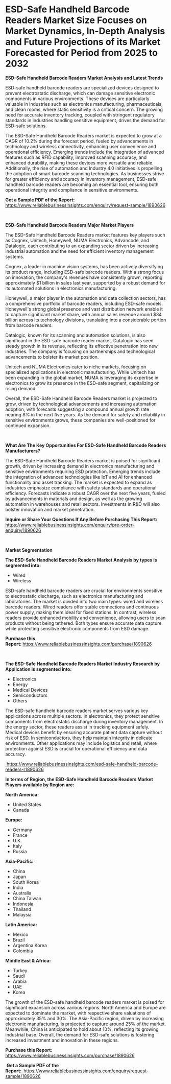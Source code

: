 <p><h1>ESD-Safe Handheld Barcode Readers Market Size Focuses on Market Dynamics, In-Depth Analysis and Future Projections of its Market Forecasted for Period from 2025 to 2032</h1></p><p><strong>ESD-Safe Handheld Barcode Readers Market Analysis and Latest Trends</strong></p>
<p><p>ESD-safe handheld barcode readers are specialized devices designed to prevent electrostatic discharge, which can damage sensitive electronic components in various environments. These devices are particularly valuable in industries such as electronics manufacturing, pharmaceuticals, and clean rooms, where static sensitivity is a critical concern. The growing need for accurate inventory tracking, coupled with stringent regulatory standards in industries handling sensitive equipment, drives the demand for ESD-safe solutions.</p><p>The ESD-Safe Handheld Barcode Readers market is expected to grow at a CAGR of 10.2% during the forecast period, fueled by advancements in technology and wireless connectivity, enhancing user convenience and operational efficiency. Emerging trends include the integration of advanced features such as RFID capability, improved scanning accuracy, and enhanced durability, making these devices more versatile and reliable. Additionally, the rise of automation and Industry 4.0 initiatives is propelling the adoption of smart barcode scanning technologies. As businesses strive for greater efficiency and accuracy in inventory management, ESD-safe handheld barcode readers are becoming an essential tool, ensuring both operational integrity and compliance in sensitive environments.</p></p>
<p><strong>Get a Sample PDF of the Report:&nbsp;</strong> <a href="https://www.reliablebusinessinsights.com/enquiry/request-sample/1890626?utm_campaign=1091&utm_medium=2&utm_source=Github&utm_content=ia&utm_term=12042025&utm_id=esd-safe-handheld-barcode-readers">https://www.reliablebusinessinsights.com/enquiry/request-sample/1890626</a></p>
<p>&nbsp;</p>
<p><strong>ESD-Safe Handheld Barcode Readers Major Market Players</strong></p>
<p><p>The ESD-Safe Handheld Barcode Readers market features key players such as Cognex, Unitech, Honeywell, NUMA Electronics, Advancode, and Datalogic, each contributing to an expanding sector driven by increasing industrial automation and the need for efficient inventory management systems.</p><p>Cognex, a leader in machine vision systems, has been actively diversifying its product range, including ESD-safe barcode readers. With a strong focus on innovation, the company's revenues have consistently grown, reporting approximately $1 billion in sales last year, supported by a robust demand for its automated solutions in electronics manufacturing.</p><p>Honeywell, a major player in the automation and data collection sectors, has a comprehensive portfolio of barcode readers, including ESD-safe models. Honeywell's strong global presence and vast distribution network enable it to capture significant market share, with annual sales revenue around $34 billion across its technology divisions, translating into a considerable portion from barcode readers.</p><p>Datalogic, known for its scanning and automation solutions, is also significant in the ESD-safe barcode reader market. Datalogic has seen steady growth in its revenue, reflecting its effective penetration into new industries. The company is focusing on partnerships and technological advancements to bolster its market position.</p><p>Unitech and NUMA Electronics cater to niche markets, focusing on specialized applications in electronic manufacturing. While Unitech has been expanding in the global market, NUMA is leveraging its expertise in electronics to grow its presence in the ESD-safe segment, capitalizing on rising demand.</p><p>Overall, the ESD-Safe Handheld Barcode Readers market is projected to grow, driven by technological advancements and increasing automation adoption, with forecasts suggesting a compound annual growth rate nearing 8% in the next five years. As the demand for safety and reliability in sensitive environments grows, these companies are well-positioned for continued expansion.</p></p>
<p>&nbsp;</p>
<p><strong>What Are The Key Opportunities For ESD-Safe Handheld Barcode Readers Manufacturers?</strong></p>
<p><p>The ESD-Safe Handheld Barcode Readers market is poised for significant growth, driven by increasing demand in electronics manufacturing and sensitive environments requiring ESD protection. Emerging trends include the integration of advanced technologies like IoT and AI for enhanced functionality and asset tracking. The market is expected to expand as industries emphasize compliance with safety standards and operational efficiency. Forecasts indicate a robust CAGR over the next five years, fueled by advancements in materials and design, as well as the growing automation in warehouses and retail sectors. Investments in R&D will also bolster innovation and market penetration.</p></p>
<p><strong>Inquire or Share Your Questions If Any Before Purchasing This Report:</strong> <a href="https://www.reliablebusinessinsights.com/enquiry/pre-order-enquiry/1890626?utm_campaign=1091&utm_medium=2&utm_source=Github&utm_content=ia&utm_term=12042025&utm_id=esd-safe-handheld-barcode-readers">https://www.reliablebusinessinsights.com/enquiry/pre-order-enquiry/1890626</a></p>
<p>&nbsp;</p>
<p><strong>Market Segmentation</strong></p>
<p><strong>The ESD-Safe Handheld Barcode Readers Market Analysis by types is segmented into:</strong></p>
<p><ul><li>Wired</li><li>Wireless</li></ul></p>
<p><p>ESD-safe handheld barcode readers are crucial for environments sensitive to electrostatic discharge, such as electronics manufacturing and laboratories. The market is divided into two main types: wired and wireless barcode readers. Wired readers offer stable connections and continuous power supply, making them ideal for fixed stations. In contrast, wireless readers provide enhanced mobility and convenience, allowing users to scan products without being tethered. Both types ensure accurate data capture while protecting sensitive electronic components from ESD damage.</p></p>
<p><strong>Purchase this Report:&nbsp;</strong><a href="https://www.reliablebusinessinsights.com/purchase/1890626?utm_campaign=1091&utm_medium=2&utm_source=Github&utm_content=ia&utm_term=12042025&utm_id=esd-safe-handheld-barcode-readers">https://www.reliablebusinessinsights.com/purchase/1890626</a></p>
<p>&nbsp;</p>
<p><strong>The ESD-Safe Handheld Barcode Readers Market Industry Research by Application is segmented into:</strong></p>
<p><ul><li>Electronics</li><li>Energy</li><li>Medical Devices</li><li>Semiconductors</li><li>Others</li></ul></p>
<p><p>The ESD-safe handheld barcode readers market serves various key applications across multiple sectors. In electronics, they protect sensitive components from electrostatic discharge during inventory management. In the energy sector, these readers assist in tracking equipment safely. Medical devices benefit by ensuring accurate patient data capture without risk of ESD. In semiconductors, they help maintain integrity in delicate environments. Other applications may include logistics and retail, where protection against ESD is crucial for operational efficiency and data accuracy.</p></p>
<p><a href="https://www.reliablebusinessinsights.com/esd-safe-handheld-barcode-readers-r1890626?utm_campaign=1091&utm_medium=2&utm_source=Github&utm_content=ia&utm_term=12042025&utm_id=esd-safe-handheld-barcode-readers">&nbsp;https://www.reliablebusinessinsights.com/esd-safe-handheld-barcode-readers-r1890626</a></p>
<p><strong>In terms of Region, the ESD-Safe Handheld Barcode Readers Market Players available by Region are:</strong></p>
<p>
    <p> <strong> North America: </strong>
        <ul>
            <li>United States</li>
            <li>Canada</li>
        </ul>
        </p> 
    <p> <strong> Europe: </strong>
        <ul>
            <li>Germany</li>
            <li>France</li>
            <li>U.K.</li>
            <li>Italy</li>
            <li>Russia</li>
        </ul>
        </p> 
    <p> <strong> Asia-Pacific: </strong>
        <ul>
            <li>China</li>
            <li>Japan</li>
            <li>South Korea</li>
            <li>India</li>
            <li>Australia</li>
            <li>China Taiwan</li>
            <li>Indonesia</li>
            <li>Thailand</li>
            <li>Malaysia</li>
        </ul>
        </p> 
    <p> <strong> Latin America: </strong>
        <ul>
            <li>Mexico</li>
            <li>Brazil</li>
            <li>Argentina Korea</li>
            <li>Colombia</li>
        </ul>
        </p> 
    <p> <strong> Middle East & Africa: </strong>
        <ul>
            <li>Turkey</li>
            <li>Saudi</li>
            <li>Arabia</li>
            <li>UAE</li>
            <li>Korea</li>
        </ul>
    </p>
    </p>
<p><p>The growth of the ESD-safe handheld barcode readers market is poised for significant expansion across various regions. North America and Europe are expected to dominate the market, with respective share valuations of approximately 35% and 30%. The Asia-Pacific region, driven by increasing electronic manufacturing, is projected to capture around 25% of the market. Meanwhile, China is anticipated to hold about 10%, reflecting its growing industrial base. Overall, the demand for ESD-safe solutions is fostering increased investment and innovation in these regions.</p></p>
<p><strong>Purchase this Report: </strong><a href="https://www.reliablebusinessinsights.com/purchase/1890626?utm_campaign=1091&utm_medium=2&utm_source=Github&utm_content=ia&utm_term=12042025&utm_id=esd-safe-handheld-barcode-readers">https://www.reliablebusinessinsights.com/purchase/1890626</a></p>
<p>&nbsp;<strong>Get a Sample PDF of the Report:&nbsp;&nbsp;</strong><a href="https://www.reliablebusinessinsights.com/enquiry/request-sample/1890626?utm_campaign=1091&utm_medium=2&utm_source=Github&utm_content=ia&utm_term=12042025&utm_id=esd-safe-handheld-barcode-readers">https://www.reliablebusinessinsights.com/enquiry/request-sample/1890626</a></p>
<p><strong></strong></p>
<p><p></p><p></p><p></p></p>